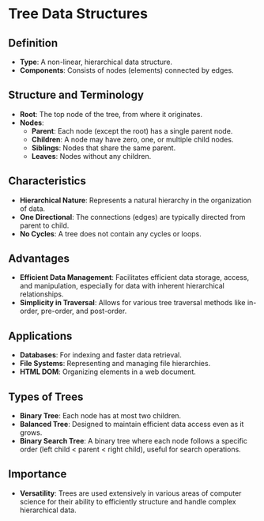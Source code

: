 # Tree Data Structures

## Definition
- **Type**: A non-linear, hierarchical data structure.
- **Components**: Consists of nodes (elements) connected by edges.

## Structure and Terminology
- **Root**: The top node of the tree, from where it originates.
- **Nodes**:
  - **Parent**: Each node (except the root) has a single parent node.
  - **Children**: A node may have zero, one, or multiple child nodes.
  - **Siblings**: Nodes that share the same parent.
  - **Leaves**: Nodes without any children.

## Characteristics
- **Hierarchical Nature**: Represents a natural hierarchy in the organization of data.
- **One Directional**: The connections (edges) are typically directed from parent to child.
- **No Cycles**: A tree does not contain any cycles or loops.

## Advantages
- **Efficient Data Management**: Facilitates efficient data storage, access, and manipulation, especially for data with inherent hierarchical relationships.
- **Simplicity in Traversal**: Allows for various tree traversal methods like in-order, pre-order, and post-order.

## Applications
- **Databases**: For indexing and faster data retrieval.
- **File Systems**: Representing and managing file hierarchies.
- **HTML DOM**: Organizing elements in a web document.

## Types of Trees
- **Binary Tree**: Each node has at most two children.
- **Balanced Tree**: Designed to maintain efficient data access even as it grows.
- **Binary Search Tree**: A binary tree where each node follows a specific order (left child < parent < right child), useful for search operations.

## Importance
- **Versatility**: Trees are used extensively in various areas of computer science for their ability to efficiently structure and handle complex hierarchical data.
